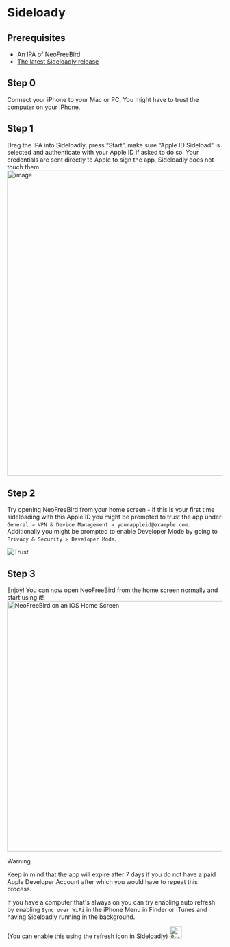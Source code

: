 # Sideloady

## Prerequisites 
- An IPA of NeoFreeBird
- [The latest Sideloadly release](https://sideloadly.io/#download)

## Step 0
Connect your iPhone to your Mac or PC, You might have to trust the computer on your iPhone.

## Step 1
Drag the IPA into Sideloadly, press “Start”, make sure “Apple ID Sideload” is selected and authenticate with your Apple ID if asked to do so. Your credentials are sent directly to Apple to sign the app, Sideloadly does not touch them.
<img width="712" alt="image" src="https://github.com/user-attachments/assets/fb14d0dd-da20-463f-b2d7-3392809bc325" />

## Step 2
Try opening NeoFreeBird from your home screen - if this is your first time sideloading with this Apple ID you might be prompted to trust the app under `General > VPN & Device Management > yourappleid@example.com`. Additionally you might be prompted to enable Developer Mode by going to `Privacy & Security > Developer Mode`.

![Trust](https://github.com/user-attachments/assets/16a570d1-4d31-4f2e-a8fc-f4b6c75a8054)

## Step 3
Enjoy! You can now open NeoFreeBird from the home screen normally and start using it!
<img width="585" alt="NeoFreeBird on an iOS Home Screen" src="https://github.com/user-attachments/assets/84dee4fc-b658-4891-b897-138343a943ba" />

> [!WARNING]
> Keep in mind that the app will expire after 7 days if you do not have a paid Apple Developer Account after which you would have to repeat this process.
> 
> If you have a computer that's always on you can try enabling auto refresh by enabling `Sync over WiFi` in the iPhone Menu in Finder or iTunes and having Sideloadly running in the background.
> 
> (You can enable this using the refresh icon in Sideloadly) <img width="28" alt="Screenshot 2025-06-29 at 13 26 07" src="https://github.com/user-attachments/assets/63ddb6bd-197b-4161-9742-62e2f4d78df0" />


